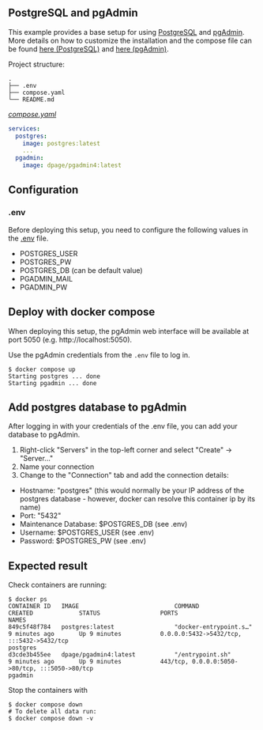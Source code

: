 ## PostgreSQL and pgAdmin
This example provides a base setup for using [PostgreSQL](https://www.postgresql.org/) and [pgAdmin](https://www.pgadmin.org/).
More details on how to customize the installation and the compose file can be found [here (PostgreSQL)](https://hub.docker.com/_/postgres) and [here (pgAdmin)](https://www.pgadmin.org/docs/pgadmin4/latest/container_deployment.html).

Project structure:
```
.
├── .env
├── compose.yaml
└── README.md
```

[_compose.yaml_](compose.yaml)
``` yaml
services:
  postgres:
    image: postgres:latest
    ...
  pgadmin:
    image: dpage/pgadmin4:latest
```

## Configuration

### .env
Before deploying this setup, you need to configure the following values in the [.env](.env) file.
- POSTGRES_USER
- POSTGRES_PW
- POSTGRES_DB (can be default value)
- PGADMIN_MAIL
- PGADMIN_PW

## Deploy with docker compose

When deploying this setup, the pgAdmin web interface will be available at port 5050 (e.g. http://localhost:5050).  

Use the pgAdmin credentials from the `.env` file to log in.

``` shell
$ docker compose up
Starting postgres ... done
Starting pgadmin ... done
```

## Add postgres database to pgAdmin
After logging in with your credentials of the .env file, you can add your database to pgAdmin. 
1. Right-click "Servers" in the top-left corner and select "Create" -> "Server..."
2. Name your connection
3. Change to the "Connection" tab and add the connection details:
- Hostname: "postgres" (this would normally be your IP address of the postgres database - however, docker can resolve this container ip by its name)
- Port: "5432"
- Maintenance Database: $POSTGRES_DB (see .env)
- Username: $POSTGRES_USER (see .env)
- Password: $POSTGRES_PW (see .env)
  
## Expected result

Check containers are running:
```
$ docker ps
CONTAINER ID   IMAGE                           COMMAND                  CREATED             STATUS                 PORTS                                                                                  NAMES
849c5f48f784   postgres:latest                 "docker-entrypoint.s…"   9 minutes ago       Up 9 minutes           0.0.0.0:5432->5432/tcp, :::5432->5432/tcp                                              postgres
d3cde3b455ee   dpage/pgadmin4:latest           "/entrypoint.sh"         9 minutes ago       Up 9 minutes           443/tcp, 0.0.0.0:5050->80/tcp, :::5050->80/tcp                                         pgadmin
```

Stop the containers with
``` shell
$ docker compose down
# To delete all data run:
$ docker compose down -v
```
